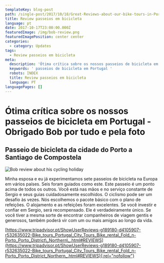 ```yaml
---
templateKey: blog-post
path: /single-post/2017/10/18/Great-Reviews-about-our-bike-tours-in-Portugal-pt/
title: Review passeios em bicicleta
language: pt
date: 2017-10-17T23:00:00.000Z
featuredImage: /img/bob-review.png
featuredImagePosition: center center
categories:
  - category: Updates
tags:
  - Review passeios em bicicleta
meta:
  description: 'Ótima crítica sobre os nossos passeios de bicicleta em Portugal '
  keywords: ' passeios de bicicleta em Portugal '
  robots: INDEX
  title: Review passeios em bicicleta
  language: PT
languagePages: []
---
```

# Ótima crítica sobre os nossos passeios de bicicleta em Portugal - Obrigado Bob por tudo e pela foto

## Passeio de bicicleta da cidade do Porto a Santiago de Compostela

![Bob review about his cycling holiday](/img/bob-review.png "Bob review about his cycling holiday")

Minha esposa e eu já experimentamos sete passeios de bicicleta na Europa em vários países. Seis foram guiados como este. Este passeio é um ponto acima de todos os outros. Você está nas mãos e no serviço constante de Sergio e seus guias cuidadosamente escolhidos. O ciclismo pode ser um desafio às vezes. Nós escolhemos o pacote básico com o plano de refeições. O alojamento e as refeições foram excelentes. Se você investir e confiar em Sergio, será recompensado. Ele é verdadeiramente único. Se você tiver a mesma sorte de encontrar companheiros de viagem gentis e generosos, também poderá vir com um ou mais amigos ao longo da vida.

[https://www.tripadvisor.pt/ShowUserReviews-g189180-d4105907-r532635022-Bike_tours_Portugal_City_Tours_Bike_rental_Fold_n-Porto_Porto_District\_Northern\_.html#REVIEWS](https://www.tripadvisor.pt/ShowUserReviews-g189180-d4105907-r532635022-Bike_tours_Portugal_City_Tours_Bike_rental_Fold_n-Porto_Porto_District_Northern_.html#REVIEWS){:rel="nofollow"}
